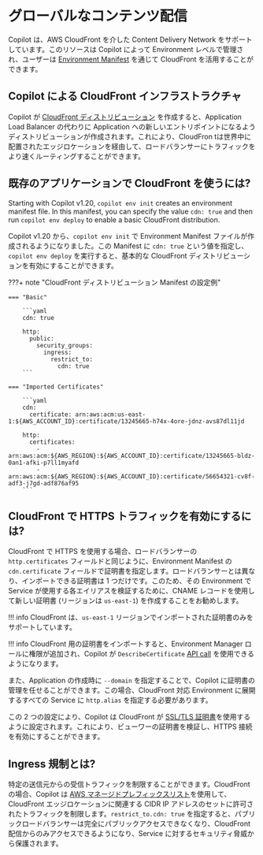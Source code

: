 # グローバルなコンテンツ配信

Copilot は、AWS CloudFront を介した Content Delivery Network をサポートしています。このリソースは Copilot によって Environment レベルで管理され、ユーザーは [Environment Manifest](../manifest/environment.ja.md) を通じて CloudFront を活用することができます。

## Copilot による CloudFront インフラストラクチャ

Copilot が [CloudFront ディストリビューション](https://docs.aws.amazon.com/ja_jp/AmazonCloudFront/latest/DeveloperGuide/distribution-overview.html) を作成すると、Application Load Balancer の代わりに Application への新しいエントリポイントになるようディストリビューションが作成されます。これにより、CloudFron tは世界中に配置されたエッジロケーションを経由して、ロードバランサーにトラフィックをより速くルーティングすることができます。

## 既存のアプリケーションで CloudFront を使うには?

Starting with Copilot v1.20, `copilot env init` creates an environment manifest file. In this manifest, you can specify the value `cdn: true` and then run `copilot env deploy` to enable a basic CloudFront distribution.

Copilot v1.20 から、`copilot env init` で Environment Manifest ファイルが作成されるようになりました。この Manifest に `cdn: true` という値を指定し、`copilot env deploy` を実行すると、基本的な CloudFront ディストリビューションを有効にすることができます。

???+ note "CloudFront ディストリビューション Manifest の設定例"

    === "Basic"

        ```yaml
        cdn: true

        http:
          public:
            security_groups:
              ingress:
                restrict_to:
                  cdn: true
        ```
    
    === "Imported Certificates"

        ```yaml
        cdn:
          certificate: arn:aws:acm:us-east-1:${AWS_ACCOUNT_ID}:certificate/13245665-h74x-4ore-jdnz-avs87dl11jd

        http:
          certificates:
            - arn:aws:acm:${AWS_REGION}:${AWS_ACCOUNT_ID}:certificate/13245665-bldz-0an1-afki-p7ll1myafd
            - arn:aws:acm:${AWS_REGION}:${AWS_ACCOUNT_ID}:certificate/56654321-cv8f-adf3-j7gd-adf876af95
        ```

## CloudFront で HTTPS トラフィックを有効にするには?

CloudFront で HTTPS を使用する場合、ロードバランサーの `http.certificates` フィールドと同じように、Environment Manifest の `cdn.certificate` フィールドで証明書を指定します。ロードバランサーとは異なり、インポートできる証明書は 1 つだけです。このため、その Environment で Service が使用する各エイリアスを検証するために、CNAME レコードを使用して新しい証明書 (リージョンは `us-east-1`) を作成することをお勧めします。

!!! info
    CloudFront は、`us-east-1` リージョンでインポートされた証明書のみをサポートしています。

!!! info
    CloudFront 用の証明書をインポートすると、Environment Manager ロールに権限が追加され、Copilot が `DescribeCertificate` [API call](https://docs.aws.amazon.com/ja_jp/acm/latest/APIReference/API_DescribeCertificate.html) を使用できるようになります。

また、Application の作成時に `--domain` を指定することで、Copilot に証明書の管理を任せることができます。この場合、CloudFront 対応 Environment に展開するすべての Service に `http.alias` を指定する必要があります。

この 2 つの設定により、Copilot は CloudFront が [SSL/TLS 証明書](https://docs.aws.amazon.com/ja_jp/AmazonCloudFront/latest/DeveloperGuide/using-https-alternate-domain-names.html)を使用するように設定されます。これにより、ビューワーの証明書を検証し、HTTPS 接続を有効にすることができます。

## Ingress 規制とは?

特定の送信元からの受信トラフィックを制限することができます。CloudFront の場合、Copilot は [AWS マネージドプレフィックスリスト](https://docs.aws.amazon.com/ja_jp/vpc/latest/userguide/working-with-aws-managed-prefix-lists.html)を使用して、CloudFront エッジロケーションに関連する CIDR IP アドレスのセットに許可されたトラフィックを制限します。`restrict_to.cdn: true` を指定すると、パブリックロードバランサーは完全にパブリックアクセスできなくなり、CloudFront 配信からのみアクセスできるようになり、Service に対するセキュリティ脅威から保護されます。